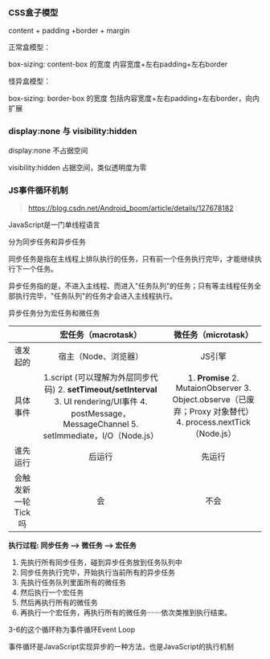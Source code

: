 ### CSS盒子模型

content + padding +border + margin

正常盒模型：

box-sizing: content-box 的宽度 内容宽度+左右padding+左右border

怪异盒模型：

box-sizing: border-box  的宽度 包括内容宽度+左右padding+左右border，向内扩展

###  display:none 与 visibility:hidden

display:none  不占据空间

visibility:hidden  占据空间，类似透明度为零

### JS事件循环机制

> https://blog.csdn.net/Android_boom/article/details/127678182

JavaScript是一门单线程语言

分为同步任务和异步任务

同步任务是指在主线程上排队执行的任务，只有前一个任务执行完毕，才能继续执行下一个任务。

异步任务指的是，不进入主线程、而进入"任务队列"的任务；只有等主线程任务全部执行完毕，"任务队列"的任务才会进入主线程执行。

异步任务分为宏任务和微任务

|                    |                     宏任务（macrotask）                      |                   **微任务（microtask）**                    |
| :----------------: | :----------------------------------------------------------: | :----------------------------------------------------------: |
|      谁发起的      |                     宿主（Node、浏览器）                     |                            JS引擎                            |
|      具体事件      | 1.script (可以理解为外层同步代码) 2. **setTimeout/setInterval** 3. UI rendering/UI事件 4. postMessage，MessageChannel 5. setImmediate，I/O（Node.js） | 1. **Promise** 2. MutaionObserver 3. Object.observe（已废弃；Proxy 对象替代） 4. process.nextTick（Node.js） |
|      谁先运行      |                            后运行                            |                            先运行                            |
| 会触发新一轮Tick吗 |                              会                              |                             不会                             |

**执行过程: 同步任务 —> 微任务 —> 宏任务**

1. 先执行所有同步任务，碰到异步任务放到任务队列中
2. 同步任务执行完毕，开始执行当前所有的异步任务
3. 先执行任务队列里面所有的微任务
4. 然后执行一个宏任务
5. 然后再执行所有的微任务
6. 再执行一个宏任务，再执行所有的微任务·······依次类推到执行结束。

3-6的这个循环称为事件循环Event Loop

事件循环是JavaScript实现异步的一种方法，也是JavaScript的执行机制
